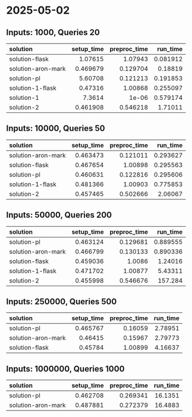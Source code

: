 # 2025-05-02

## Inputs: 1000, Queries 20

| solution           |   setup_time |   preproc_time |   run_time |
|:-------------------|-------------:|---------------:|-----------:|
| solution-flask     |     1.07615  |       1.07943  |   0.081912 |
| solution-aron-mark |     0.469679 |       0.129704 |   0.18819  |
| solution-pl        |     5.60708  |       0.121213 |   0.191853 |
| solution-1-flask   |     0.47316  |       1.00868  |   0.255097 |
| solution-1         |     7.3614   |       1e-06    |   0.579174 |
| solution-2         |     0.461908 |       0.546218 |   1.71011  |

## Inputs: 10000, Queries 50

| solution           |   setup_time |   preproc_time |   run_time |
|:-------------------|-------------:|---------------:|-----------:|
| solution-aron-mark |     0.463473 |       0.121011 |   0.293627 |
| solution-flask     |     0.467654 |       1.00898  |   0.295563 |
| solution-pl        |     0.460631 |       0.122816 |   0.295606 |
| solution-1-flask   |     0.481366 |       1.00903  |   0.775853 |
| solution-2         |     0.457465 |       0.502666 |   2.06067  |

## Inputs: 50000, Queries 200

| solution           |   setup_time |   preproc_time |   run_time |
|:-------------------|-------------:|---------------:|-----------:|
| solution-pl        |     0.463124 |       0.129681 |   0.889555 |
| solution-aron-mark |     0.466799 |       0.130133 |   0.890336 |
| solution-flask     |     0.459036 |       1.0086   |   1.24016  |
| solution-1-flask   |     0.471702 |       1.00877  |   5.43311  |
| solution-2         |     0.455998 |       0.546676 | 157.284    |

## Inputs: 250000, Queries 500

| solution           |   setup_time |   preproc_time |   run_time |
|:-------------------|-------------:|---------------:|-----------:|
| solution-pl        |     0.465767 |        0.16059 |    2.78951 |
| solution-aron-mark |     0.46415  |        0.15967 |    2.79773 |
| solution-flask     |     0.45784  |        1.00899 |    4.16637 |

## Inputs: 1000000, Queries 1000

| solution           |   setup_time |   preproc_time |   run_time |
|:-------------------|-------------:|---------------:|-----------:|
| solution-pl        |     0.462708 |       0.269341 |    16.1351 |
| solution-aron-mark |     0.487881 |       0.272379 |    16.4883 |